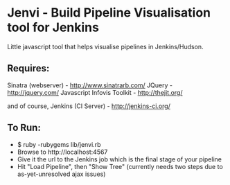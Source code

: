 Jenvi - Build Pipeline Visualisation tool for Jenkins
=====================================================

Little javascript tool that helps visualise pipelines in Jenkins/Hudson.

Requires:
---------
Sinatra (webserver) - http://www.sinatrarb.com/
JQuery - http://jquery.com/
Javascript Infovis Toolkit - http://thejit.org/

and of course,
Jenkins (CI Server) - http://jenkins-ci.org/

To Run:
-------
- $ ruby -rubygems lib/jenvi.rb
- Browse to http://localhost:4567
- Give it the url to the Jenkins job which is the final stage of your pipeline
- Hit "Load Pipeline", then "Show Tree" (currently needs two steps due to as-yet-unresolved ajax issues)